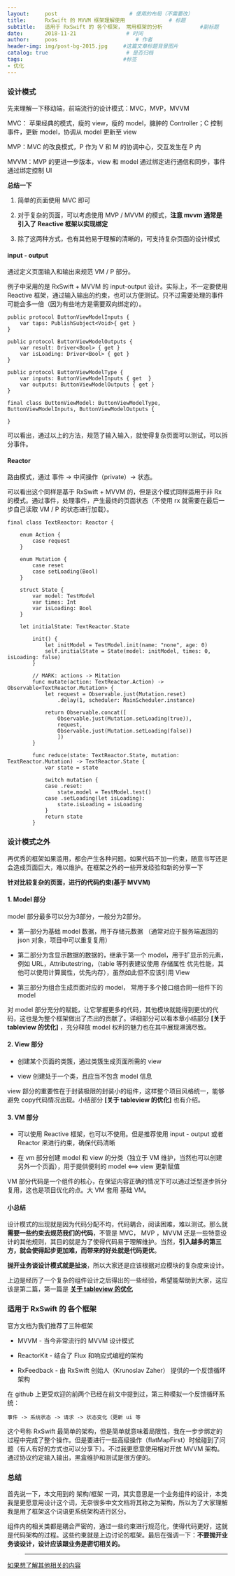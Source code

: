 ```yaml
---
layout:     post                       # 使用的布局（不需要改）
title:      RxSwift 的 MVVM 框架理解使用              # 标题
subtitle:   适用于 RxSwift 的 各个框架， 常用框架的分析            #副标题
date:       2018-11-21                # 时间
author:     poos                         # 作者
header-img: img/post-bg-2015.jpg     #这篇文章标题背景图片
catalog: true                         # 是否归档
tags:                                #标签
- 优化
---
```


### 设计模式

先来理解一下移动端，前端流行的设计模式：MVC，MVP，MVVM

MVC： 苹果经典的模式，瘦的 view，瘦的 model，臃肿的 Controller；C 控制事件，更新 model，协调从 model 更新至 view

MVP：MVC 的改良模式，P 作为 V 和 M 的协调中心，交互发生在 P 内

MVVM：MVP 的更进一步版本，view 和 model 通过绑定进行通信和同步，事件通过绑定控制 UI


**总结一下**

1. 简单的页面使用 MVC 即可

2. 对于复杂的页面，可以考虑使用 MVP / MVVM 的模式，**注意 mvvm 通常是引入了 Reactive 框架以实现绑定**

3. 除了这两种方式，也有其他易于理解的清晰的，可支持复杂页面的设计模式

#### input - output

通过定义页面输入和输出来规范 VM / P 部分。

 例子中采用的是 RxSwift + MVVM 的 input-output 设计。实际上，不一定要使用 Reactive 框架，通过输入输出的约束，也可以方便测试。只不过需要处理的事件可能会多一倍（因为有些地方是需要双向绑定的）。

```
public protocol ButtonViewModelInputs {
    var taps: PublishSubject<Void>{ get }
}

public protocol ButtonViewModelOutputs {
    var result: Driver<Bool> { get }
    var isLoading: Driver<Bool> { get }
}

public protocol ButtonViewModelType {
    var inputs: ButtonViewModelInputs { get  }
    var outputs: ButtonViewModelOutputs { get }
}

final class ButtonViewModel: ButtonViewModelType, ButtonViewModelInputs, ButtonViewModelOutputs {

}

```

可以看出，通过以上的方法，规范了输入输入，就使得复杂页面可以测试，可以拆分事件。

#### Reactor

路由模式，通过 事件 -> 中间操作（private）-> 状态。

可以看出这个同样是基于 RxSwift + MVVM 的，但是这个模式同样适用于非 Rx 的模式。通过事件，处理事件，产生最终的页面状态（不使用 rx 就需要在最后一步自己读取 VM / P 的状态进行加载）。

```
final class TextReactor: Reactor {

    enum Action {
        case request
    }

    enum Mutation {
        case reset
        case setLoading(Bool)
    }

    struct State {
        var model: TestModel
        var times: Int
        var isLoading: Bool
    }

    let initialState: TextReactor.State

        init() {
            let initModel = TestModel.init(name: "none", age: 0)
            self.initialState = State(model: initModel, times: 0, isLoading: false)
        }

        // MARK: actions -> Mitation
        func mutate(action: TextReactor.Action) -> Observable<TextReactor.Mutation> {
            let request = Observable.just(Mutation.reset)
                .delay(1, scheduler: MainScheduler.instance)

            return Observable.concat([
                Observable.just(Mutation.setLoading(true)),
                request,
                Observable.just(Mutation.setLoading(false))
                ])
        }

        func reduce(state: TextReactor.State, mutation: TextReactor.Mutation) -> TextReactor.State {
            var state = state

            switch mutation {
            case .reset:
                state.model = TestModel.test()
            case .setLoading(let isLoading):
                state.isLoading = isLoading
            }
            return state
        }
```

### 设计模式之外

再优秀的框架如果滥用，都会产生各种问题。如果代码不加一约束，随意书写还是会造成页面巨大，难以维护。在框架之外的一些开发经验和新的分享一下


**针对比较复杂的页面，进行的代码约束(基于 MVVM)**

#### 1. Model 部分

model 部分最多可以分为3部分，一般分为2部分。

- 第一部分为基础 model 数据，用于存储元数据 （通常对应于服务端返回的 json 对象，项目中可以重复复用）

- 第二部分为含显示数据的数据的，继承于第一个 model，用于扩显示的元素，例如 URL，Attributestring，（table 等列表建议使用 存储属性 优先性能，其他可以使用计算属性，优先内存），虽然如此但不应该引用 View

- 第三部分为组合生成页面对应的 model， 常用于多个接口组合同一组件下的 model

对 model 部分充分的赋能，让它掌握更多的代码，其他模块就能得到更优的代码，这也是为整个框架做出了杰出的贡献了。详细部分可以看本章小结部分 **[关于 tableview 的优化]** ，充分释放 model 权利的魅力也在其中展现淋漓尽致。


#### 2. View 部分

- 创建某个页面的类簇，通过类簇生成页面所需的 view

- view 创建处于一个类，且应当不包含 model 信息

view 部分的重要性在于封装极限的封装小的组件，这样整个项目风格统一，能够避免 copy代码情况出现。小结部分 **[关于 tableview 的优化]** 也有介绍。

#### 3. VM 部分

- 可以使用 Reactive 框架，也可以不使用。但是推荐使用 input - output 或者 Reactor 来进行约束，确保代码清晰

- 在 vm 部分创建 model 和 view 的分类（独立于 VM 维护，当然也可以创建另外一个页面），用于提供便利的 model <==> view 更新赋值

VM 部分代码是一个组件的核心，在保证内容正确的情况下可以通过泛型逐步拆分复用，这也是项目优化的点。大 VM 套用 基础 VM。

#### 小总结

设计模式的出现就是因为代码分配不均，代码耦合，阅读困难，难以测试。那么就 **需要一些约束去规范我们的代码**，不管是 MVC， MVP ，MVVM 还是一些特意设计的其他规则，其目的就是为了使得代码易于理解维护。当然，**引入越多的第三方，就会使得起步更加难，而带来的好处就是代码更优**。

**抛开业务谈设计模式就是扯淡**，所以大家还是应该根据对应模块的复杂度来设计。

上边是经历了一个复杂的组件设计之后得出的一些经验，希望能帮助到大家，这应该是第二篇，第一篇是 **[关于 tableview 的优化](https://poos.github.io/2018/11/20/TableView/)**


### 适用于 RxSwift 的 各个框架

官方文档为我们推荐了三种框架


- MVVM - 当今非常流行的 MVVM 设计模式

- ReactorKit - 结合了 Flux 和响应式编程的架构

- RxFeedback - 由 RxSwift 创始人（Krunoslav Zaher） 提供的一个反馈循环架构

在 github 上更受欢迎的前两个已经在前文中提到过，第三种模拟一个反馈循环系统：

```
事件 -> 系统状态 -> 请求 -> 状态变化（更新 ui 等
```
这个号称 RxSwift 最简单的架构，但是简单就意味着局限性，我在一步步绑定的过程中完成了整个操作。但是要进行一些高级操作（flatMapFirst）时候碰到了问题（有人有好的方式也可以分享下）。不过我更愿意使用相对开放 MVVM 架构。通过协议约定输入输出，黑盒维护和测试是很方便的。

### 总结

首先说一下，本文用到的 架构/框架 一词，其实意思是一个业务组件的设计，本类我是更愿意用设计这个词，无奈很多中文文档将其称之为架构，所以为了大家理解我是用了框架这个词语更系统架构进行区分。

组件内的相关类都是耦合严密的，通过一些约束进行规范化，使得代码更好，这就是代码架构的过程。这些约束就是上边讨论的框架。最后在强调一下：**不要抛开业务谈设计，设计应该跟业务是密切相关的。**




> ----

[如果想了解其他相关的内容](https://poos.github.io/tags/)
